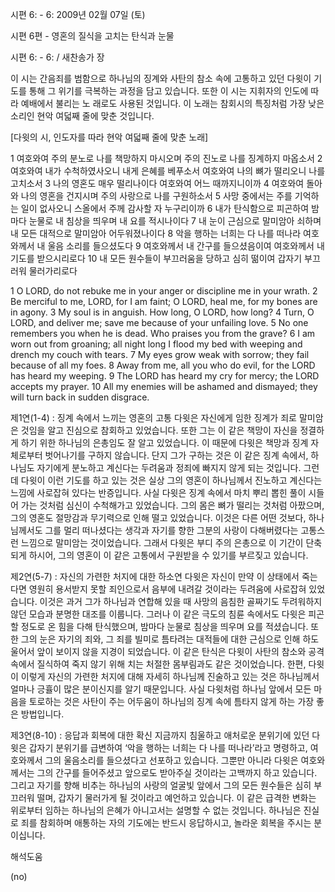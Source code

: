 시편 6: - 6: 
2009년 02월 07일 (토)

시편 6편 - 영혼의 질식을 고치는 탄식과 눈물



시편 6: - 6: / 새찬송가  장

이 시는 간음죄를 범함으로 하나님의 징계와 사탄의 참소 속에 고통하고 있던 다윗이 기도를 통해 그 위기를 극복하는 과정을 담고 있습니다. 또한 이 시는 지휘자의 인도에 따라 예배에서 불리는 노
래로도 사용된 것입니다. 
이 노래는 참회시의 특징처럼 가장 낮은 소리인 현악 여덟째 줄에 맞춘 것입니다. 

[다윗의 시, 인도자를 따라 현악 여덟째 줄에 맞춘 노래]

1  여호와여 주의 분노로 나를 책망하지 마시오며 
  주의 진노로 나를 징계하지 마옵소서
2  여호와여 내가 수척하였사오니 내게 은혜를 베푸소서 
  여호와여 나의 뼈가 떨리오니 나를 고치소서
3  나의 영혼도 매우 떨리나이다 
  여호와여 어느 때까지니이까
4  여호와여 돌아와 나의 영혼을 건지시며 
  주의 사랑으로 나를 구원하소서 
5  사망 중에서는 주를 기억하는 일이 없사오니 
  스올에서 주께 감사할 자 누구리이까
6  내가 탄식함으로 피곤하여 
  밤마다 눈물로 내 침상을 띄우며 내 요를 적시나이다
7  내 눈이 근심으로 말미암아 쇠하며 
  내 모든 대적으로 말미암아 어두워졌나이다
8  악을 행하는 너희는 다 나를 떠나라 
  여호와께서 내 울음 소리를 들으셨도다
9  여호와께서 내 간구를 들으셨음이여 
  여호와께서 내 기도를 받으시리로다
10 내 모든 원수들이 부끄러움을 당하고 심히 떪이여 
  갑자기 부끄러워 물러가리로다 

1 O LORD, do not rebuke me in your anger or discipline me in your wrath. 
2 Be merciful to me, LORD, for I am faint; O LORD, heal me, for my bones are in agony. 
3 My soul is in anguish. How long, O LORD, how long? 
4 Turn, O LORD, and deliver me; save me because of your unfailing love. 
5 No one remembers you when he is dead. Who praises you from the grave? 
6 I am worn out from groaning; all night long I flood my bed with weeping and drench my couch with tears. 
7 My eyes grow weak with sorrow; they fail because of all my foes. 
8 Away from me, all you who do evil, for the LORD has heard my weeping. 
9 The LORD has heard my cry for mercy; the LORD accepts my prayer. 
10 All my enemies will be ashamed and dismayed; they will turn back in sudden disgrace.

제1연(1-4) : 징계 속에서 느끼는 영혼의 고통
다윗은 자신에게 임한 징계가 죄로 말미암은 것임을 알고 진심으로 참회하고 있었습니다. 또한 그는 이 같은 책망이 자신을 정결하게 하기 위한 하나님의 은총임도 잘 알고 있었습니다. 이 때문에 다윗은 책망과 징계 자체로부터 벗어나기를 구하지 않습니다. 단지 그가 구하는 것은 이 같은 징계 속에서, 하나님도 자기에게 분노하고 계신다는 두려움과 정죄에 빠지지 않게 되는 것입니다. 그런데 다윗이 이런 기도를 하고 있는 것은 실상 그의 영혼이 하나님께서 진노하고 계신다는 느낌에 사로잡혀 있다는 반증입니다. 사실 다윗은 징계 속에서 마치 뿌리 뽑힌 풀이 시들어 가는 것처럼 심신이 수척해가고 있었습니다. 그의 몸은 뼈가 떨리는 것처럼 아팠으며, 그의 영혼도 절망감과 무기력으로 인해 떨고 있었습니다. 이것은 다른 어떤 것보다, 하나님께서도 그를 멀리 떠나셨다는 생각과 자기를 향한 그분의 사랑이 다해버렸다는 고통스런 느낌으로 말미암는 것이었습니다. 그래서 다윗은 부디 주의 은총으로 이 기간이 단축되게 하시어, 그의 영혼이 이 같은 고통에서 구원받을 수 있기를 부르짖고 있습니다.   

제2연(5-7) : 자신의 가련한 처지에 대한 하소연 
다윗은 자신이 만약 이 상태에서 죽는다면 영원히 용서받지 못할 죄인으로서 음부에 내려갈 것이라는 두려움에 사로잡혀 있었습니다. 이것은 과거 그가 하나님과 연합해 있을 때 사망의 음침한 골짜기도 두려워하지 않던 모습과 분명한 대조를 이룹니다. 그러나 이 같은 극도의 침륜 속에서도 다윗은 피곤할 정도로 온 힘을 다해 탄식했으며, 밤마다 눈물로 침상을 띄우며 요를 적셨습니다. 또한 그의 눈은 자기의 죄와, 그 죄를 빌미로 틈타려는 대적들에 대한 근심으로 인해 하도 울어서 앞이 보이지 않을 지경이 되었습니다. 이 같은 탄식은 다윗이 사탄의 참소와 공격 속에서 질식하여 죽지 않기 위해 치는 처절한 몸부림과도 같은 것이었습니다. 한편, 다윗이 이렇게 자신의 가련한 처지에 대해 자세히 하나님께 진술하고 있는 것은 하나님께서 얼마나 긍휼이 많은 분이신지를 알기 때문입니다. 사실 다윗처럼 하나님 앞에서 모든 마음을 토로하는 것은 사탄이 주는 어두움이 하나님의 징계 속에 틈타지 않게 하는 가장 좋은 방법입니다. 

제3연(8-10) : 응답과 회복에 대한 확신
지금까지 침울하고 애처로운 분위기에 있던 다윗은 갑자기 분위기를 급변하여 ‘악을 행하는 너희는 다 나를 떠나라’라고 명령하고, 여호와께서 그의 울음소리를 들으셨다고 선포하고 있습니다. 그뿐만 아니라 다윗은 여호와께서는 그의 간구를 들어주셨고 앞으로도 받아주실 것이라는 고백까지 하고 있습니다. 그리고 자기를 향해 비추는 하나님의 사랑의 얼굴빛 앞에서 그의 모든 원수들은 심히 부끄러워 떨며, 갑자기 물러가게 될 것이라고 예언하고 있습니다. 이 같은 급격한 변화는 위로부터 임하는 하나님의 은혜가 아니고서는 설명할 수 없는 것입니다. 하나님은 진실로 죄를 참회하며 애통하는 자의 기도에는 반드시 응답하시고, 놀라운 회복을 주시는 분이십니다.

해석도움





(no)